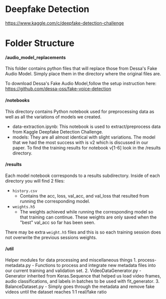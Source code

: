 # Deepfake Detection

https://www.kaggle.com/c/deepfake-detection-challenge

# Folder Structure

#### /audio_model_replacements
This folder contains python files that will replace those from Dessa's Fake Audio Model. Simply place them in the directory where the original files are.

To download Dessa's Fake Audio Model,follow the setup instruction here: https://github.com/dessa-oss/fake-voice-detection

#### /notebooks
This directory contains Python notebook used for preprocessing data as well as all the variations of models we created.
  - data-extraction.ipynb: This notebook is used to extract/preprocess data from Kaggle Deepfake Detection Challenge.
  - models: They are all almost identical with slight variations.  The model that we had the most success with is v2 which is discussed in our paper.  To find the training results for notebook v[1-6] look in the /results directory.

#### /results
Each model notebook corresponds to a results subdirectory.  Inside of each directory you will find 2 files:
- `history.csv`
    - Contains the acc, loss, val_acc, and val_loss that resulted from running the corresponding model.
- `weights.h5`
    - The weights achieved while running the corresponding model so that training can continue.  These weights are only saved when the "best" val_acc so far has been seen.

There may be extra `weight.h5` files and this is so each training session does not overwrite the previous sessions weights.

#### /util
Helper modules for data processing and miscellaneous things
    1. process-metadata.py
        - Functions to process and integrate new metadata files into our current training and validation set.
    2. VideoDataGenerator.py
        - Generator inherited from Keras.Sequence that helped us load video frames, audio classifications, and labels in 
        batches to be used with fit_generator.
    3. BalanceDataset.py
        - Simply goes through the metadata and remove fake videos until the dataset reaches 1:1 real/fake ratio
